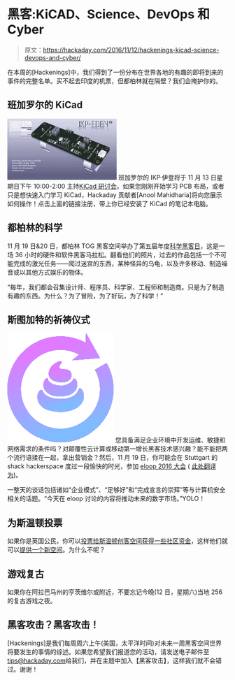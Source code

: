 # 黑客:KiCAD、Science、DevOps 和 Cyber

> 原文：<https://hackaday.com/2016/11/12/hackenings-kicad-science-devops-and-cyber/>

在本周的[Hackenings]中，我们得到了一份分布在世界各地的有趣的即将到来的事件的完整名单。买不起去印度的机票，但都柏林就在隔壁？我们会掩护你的。

## 班加罗尔的 KiCad

[![](img/55e8b16aebc4792a89ac34acb49de405.png)](https://hackaday.com/wp-content/uploads/2016/11/kicad_seminar1.png) 班加罗尔的 IKP·伊登将于 11 月 13 日星期日下午 10:00-2:00 主持[KiCad 研讨会](https://www.facebook.com/events/1148093145271610/)。如果您刚刚开始学习 PCB 布局，或者只是想快速入门学习 KiCad，Hackaday 贡献者[Anool Mahidharia]将向您展示如何操作！点击上面的链接注册，带上你已经安装了 KiCad 的笔记本电脑。

## 都柏林的科学

11 月 19 日&20 日，都柏林 TOG 黑客空间举办了第五届年度[科学黑客日](http://sciencehackdaydublin.com/)，这是一场 36 小时的硬件和软件黑客马拉松。翻看他们的照片，过去的作品包括一个不可能完成的激光任务——爬过迷宫的东西，某种怪异的乌龟，以及许多移动、制造噪音或以其他方式娱乐的物体。

“每年，我们都会召集设计师、程序员、科学家、工程师和制造商。只是为了制造有趣的东西。为什么？为了冒险，为了好玩，为了科学！”

## 斯图加特的祈祷仪式

[![logo_web](img/5dcd6be7593f539071ae902e9732c246.png)](https://hackaday.com/wp-content/uploads/2016/11/logo_web.png) 您具备满足企业环境中开发运维、敏捷和网络需求的条件吗？对颠覆性云计算或移动第一增长黑客技术感兴趣？能不能把两个流行语揉在一起，拿出营销金？然后，11 月 19 日，你可能会在 Stuttgart 的 shack hackerspace 度过一段愉快的时光，参加 [eloop 2016 大会](http://eloop.org/) ( [此处翻译为](https://translate.google.com/translate?sl=auto&tl=en&js=y&prev=_t&hl=en&ie=UTF-8&u=http://eloop.org/&edit-text=&act=url))。

一整天的谈话包括诸如“企业模式”、“足够好”和“完成宣言的崇拜”等与计算机安全相关的话题。“今天在 eloop 讨论的内容将推动未来的数字市场。”YOLO！

## 为斯温顿投票

如果你是英国公民，你可以[投票给斯温顿创客空间获得一些社区资金](https://www.avivacommunityfund.co.uk/voting/project/view/16-764)，这样他们就可以[提供一个新空间](https://www.swindon-makerspace.org/2016/09/27/sustainable-and-mezzanine/)。为什么不呢？

## 游戏复古

如果你在阿拉巴马州的亨茨维尔或附近，不要忘记今晚(12 日，星期六)当地 256 的复古游戏之夜。

## 黑客攻击？黑客攻击！

[Hackenings]是我们每周周六上午(美国，太平洋时间)对未来一周黑客空间世界将要发生的事情的综述。如果您希望我们报道您的活动，请发送电子邮件至[tips@hackaday.com](mailto:tips@hackaday.com?subject=[Hackenings])给我们，并在主题中加入【黑客攻击】，这样我们就不会错过。谢谢！